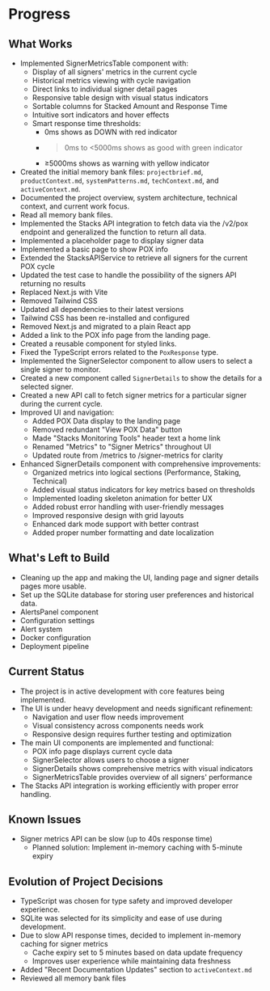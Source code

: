 # Progress

## What Works
- Implemented SignerMetricsTable component with:
  - Display of all signers' metrics in the current cycle
  - Historical metrics viewing with cycle navigation
  - Direct links to individual signer detail pages
  - Responsive table design with visual status indicators
  - Sortable columns for Stacked Amount and Response Time
  - Intuitive sort indicators and hover effects
  - Smart response time thresholds:
    - 0ms shows as DOWN with red indicator
    - >0ms to <5000ms shows as good with green indicator
    - ≥5000ms shows as warning with yellow indicator
- Created the initial memory bank files: `projectbrief.md`, `productContext.md`, `systemPatterns.md`, `techContext.md`, and `activeContext.md`.
- Documented the project overview, system architecture, technical context, and current work focus.
- Read all memory bank files.
- Implemented the Stacks API integration to fetch data via the /v2/pox endpoint and generalized the function to return all data.
- Implemented a placeholder page to display signer data
- Implemented a basic page to show POX info
- Extended the StacksAPIService to retrieve all signers for the current POX cycle
- Updated the test case to handle the possibility of the signers API returning no results
- Replaced Next.js with Vite
- Removed Tailwind CSS
- Updated all dependencies to their latest versions
- Tailwind CSS has been re-installed and configured
- Removed Next.js and migrated to a plain React app
- Added a link to the POX info page from the landing page.
- Created a reusable component for styled links.
- Fixed the TypeScript errors related to the `PoxResponse` type.
- Implemented the SignerSelector component to allow users to select a single signer to monitor.
- Created a new component called `SignerDetails` to show the details for a selected signer.
- Created a new API call to fetch signer metrics for a particular signer during the current cycle.
- Improved UI and navigation:
  - Added POX Data display to the landing page
  - Removed redundant "View POX Data" button
  - Made "Stacks Monitoring Tools" header text a home link
  - Renamed "Metrics" to "Signer Metrics" throughout UI
  - Updated route from /metrics to /signer-metrics for clarity
- Enhanced SignerDetails component with comprehensive improvements:
  - Organized metrics into logical sections (Performance, Staking, Technical)
  - Added visual status indicators for key metrics based on thresholds
  - Implemented loading skeleton animation for better UX
  - Added robust error handling with user-friendly messages
  - Improved responsive design with grid layouts
  - Enhanced dark mode support with better contrast
  - Added proper number formatting and date localization

## What's Left to Build
- Cleaning up the app and making the UI, landing page and signer details pages more usable.
- Set up the SQLite database for storing user preferences and historical data.
- AlertsPanel component
- Configuration settings
- Alert system
- Docker configuration
- Deployment pipeline

## Current Status
- The project is in active development with core features being implemented.
- The UI is under heavy development and needs significant refinement:
  - Navigation and user flow needs improvement
  - Visual consistency across components needs work
  - Responsive design requires further testing and optimization
- The main UI components are implemented and functional:
  - POX info page displays current cycle data
  - SignerSelector allows users to choose a signer
  - SignerDetails shows comprehensive metrics with visual indicators
  - SignerMetricsTable provides overview of all signers' performance
- The Stacks API integration is working efficiently with proper error handling.

## Known Issues
- Signer metrics API can be slow (up to 40s response time)
  - Planned solution: Implement in-memory caching with 5-minute expiry

## Evolution of Project Decisions
- TypeScript was chosen for type safety and improved developer experience.
- SQLite was selected for its simplicity and ease of use during development.
- Due to slow API response times, decided to implement in-memory caching for signer metrics
  - Cache expiry set to 5 minutes based on data update frequency
  - Improves user experience while maintaining data freshness
- Added "Recent Documentation Updates" section to `activeContext.md`
- Reviewed all memory bank files

